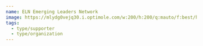 ```yaml
---
name: ELN Emerging Leaders Network
image: https://mlydg0vejq30.i.optimole.com/w:200/h:200/q:mauto/f:best/https://civictech.ca/wp-content/uploads/2016/08/logo-eln.png
tags:
  - type/supporter
  - type/organization
---
```

